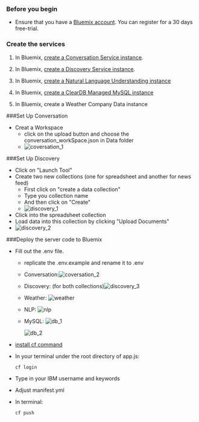 
### Before you begin

-  Ensure that you have a [Bluemix account](https://console.ng.bluemix.net/registration/). You can register for a 30 days free-trial. 

### Create the services

1. In Bluemix, [create a Conversation Service instance](https://console.ng.bluemix.net/registration/?target=/catalog/services/conversation/).

2. In Bluemix, [create a Discovery Service instance](https://console.ng.bluemix.net/registration/?target=/catalog/services/discovery/).

3. In Bluemix, [create a Natural Language Understanding instance](https://console.bluemix.net/catalog/services/natural-language-understanding)

4. In Bluemix, [create a ClearDB Managed MySQL instance](https://console.bluemix.net/catalog/services/cleardb-managed-mysql-database)
5. In Bluemix, create a Weather Company Data instance

###Set Up Conversation
* Creat a Workspace 
  * ​click on the upload button and choose the conversation_workSpace.json in Data folder
  * ![coversation_1](/Users/apple/Documents/Git/COMP523-Mr-Reese/ReadMe_image/coversation_1.jpeg)

###Set Up Discovery
* Click on "Launch Tool"
* Create two new collections (one for spreadsheet and another for news feed)
  * First click on "create a data collection"
  * Type you collection name 
  * And then click on "Create"
  * ![discovery_1](/Users/apple/Documents/Git/COMP523-Mr-Reese/ReadMe_image/discovery_1.jpeg)
* Click into the spreadsheet collection
* Load data into this collection by clicking "Upload Documents"
* ![discovery_2](/Users/apple/Documents/Git/COMP523-Mr-Reese/ReadMe_image/discovery_2.png)


###Deploy the server code to Bluemix
* Fill out the .env file. 
  * replicate the .env.example and rename it to .env

  * Conversation:![coversation_2](/Users/apple/Documents/Git/COMP523-Mr-Reese/readme_image/coversation_2.jpeg)

  * Discovery: (for both collections)![discovery_3](/Users/apple/Documents/Git/COMP523-Mr-Reese/readme_image/discovery_3.jpeg)

  * Weather: ![weather](/Users/apple/Documents/Git/COMP523-Mr-Reese/readme_image/weather.jpeg)

  * NLP: ![nlp](/Users/apple/Documents/Git/COMP523-Mr-Reese/readme_image/nlp.jpeg)

  * MySQL: ![db_1](/Users/apple/Documents/Git/COMP523-Mr-Reese/readme_image/db_1.jpeg)

    ![db_2](/Users/apple/Documents/Git/COMP523-Mr-Reese/readme_image/db_2.jpeg)

* [install cf command](https://docs.cloudfoundry.org/cf-cli/install-go-cli.html)

* In your terminal under the root directory of app.js:

   ```
   cf login
   ```

* Type in your IBM username and keywords

* Adjust manifest.yml

* In terminal:

   ```
   cf push
   ```

   ​

